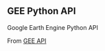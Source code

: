 ## GEE Python API

Google Earth Engine Python API

From [GEE API](https://github.com/google/earthengine-api)

